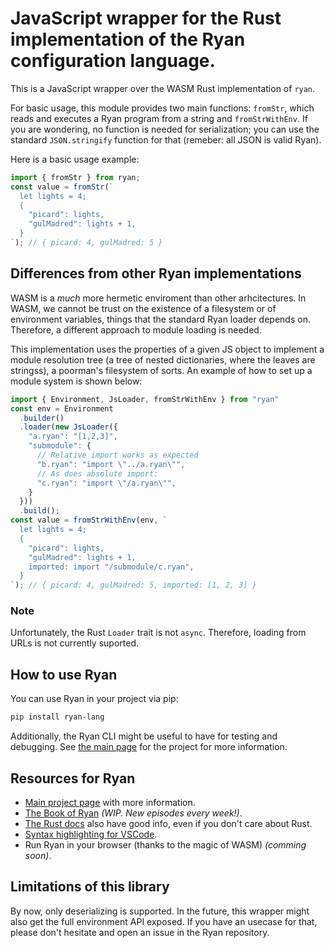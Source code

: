 # JavaScript wrapper for the Rust implementation of the Ryan configuration language.

This is a JavaScript wrapper over the WASM Rust implementation of `ryan`.

For basic usage, this module provides two main functions: `fromStr`, which reads
and executes a Ryan program from a string and `fromStrWithEnv`. If you are wondering, no
function is needed for serialization; you can use the standard `JSON.stringify` function
for that (remeber: all JSON is valid Ryan).

Here is a basic usage example:
```javascript
import { fromStr } from ryan;
const value = fromStr(`
  let lights = 4;
  {
    "picard": lights,
    "gulMadred": lights + 1,
  }
`); // { picard: 4, gulMadred: 5 }
```

## Differences from other Ryan implementations

WASM is a _much_ more hermetic enviroment than other arhcitectures. In WASM, we cannot be trust on the existence of
a filesystem or of environment variables, things that the standard Ryan loader depends
on. Therefore, a different approach to module loading is needed.

This implementation uses the properties of a given JS object to implement a
module resolution tree (a tree of nested dictionaries, where the leaves are stringss),
a poorman's filesystem of sorts. An example of how to set up a module system is shown below:

```javascript
import { Environment, JsLoader, fromStrWithEnv } from "ryan"
const env = Environment
  .builder()
  .loader(new JsLoader({
    "a.ryan": "[1,2,3]",
    "submodule": {
      // Relative import works as expected
      "b.ryan": "import \"../a.ryan\"",
      // As does absolute import:
      "c.ryan": "import \"/a.ryan\"",
    }
  }))
  .build();
const value = fromStrWithEnv(env, `
  let lights = 4;
  {
    "picard": lights,
    "gulMadred": lights + 1,
    imported: import "/submodule/c.ryan",
  }
`); // { picard: 4, gulMadred: 5, imported: [1, 2, 3] }
```

### Note

Unfortunately, the Rust `Loader` trait is not `async`. Therefore, loading from URLs is
not currently suported.


## How to use Ryan

You can use Ryan in your project via pip:
```bash
pip install ryan-lang
```
Additionally, the Ryan CLI might be useful to have for testing and debugging. See 
[the main page](https://github.com/tokahuke/ryan) for the project for more information.

## Resources for Ryan

* [Main project page](https://github.com/tokahuke/ryan) with more information.
* [The Book of Ryan](https://tokahuke.github.io/book-of-ryan/) _(WIP. New episodes every week!)_.
* [The Rust docs](https://docs.rs/ryan) also have good info, even if you don't care about Rust.
* [Syntax highlighting for VSCode](https://marketplace.visualstudio.com/items?itemName=PedroBArruda.ryan-syntax-highlighting).
* Run Ryan in your browser (thanks to the magic of WASM) _(comming soon)_.

## Limitations of this library

By now, only deserializing is supported. In the future, this wrapper might also get the
full environment API exposed. If you have an usecase for that, please don't hesitate and
open an issue in the Ryan repository.
